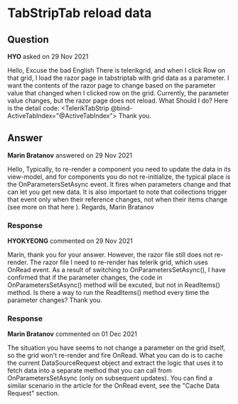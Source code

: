 # TabStripTab reload data

## Question

**HYO** asked on 29 Nov 2021

Hello, Excuse the bad English There is telerikgrid, and when I click Row on that grid, I load the razor page in tabstriptab with grid data as a parameter. I want the contents of the razor page to change based on the parameter value that changed when I clicked row on the grid. Currently, the parameter value changes, but the razor page does not reload. What Should I do? Here is the detail code: <TelerikTabStrip @bind-ActiveTabIndex="@ActiveTabIndex"> <TabStripTab Title="Drawing"> <Drawing DCT_NO="@DctNo" ENV_NO="@PartNo" ENV_TYPE="@EnvType" ENV="@ENV" COID="@COID"> </Drawing> </TabStripTab> <TabStripTab Title="Cad"> <Cad DCT_NO="@DctNo" ENV_NO="@PartNo" ENV_TYPE="@EnvType" ENV="@ENV" COID="@COID"> </Cad> </TabStripTab> </TelerikTabStrip> Thank you.

## Answer

**Marin Bratanov** answered on 29 Nov 2021

Hello, Typically, to re-render a component you need to update the data in its view-model, and for components you do not re-initialize, the typical place is the OnParametersSetAsync event. It fires when parameters change and that can let you get new data. It is also important to note that collections trigger that event only when their reference changes, not when their items change (see more on that here ). Regards, Marin Bratanov

### Response

**HYOKYEONG** commented on 29 Nov 2021

Marin, thank you for your answer. However, the razor file still does not re-render. The razor file I need to re-render has telerik grid, which uses OnRead event. As a result of switching to OnParametersSetAsync(), I have confirmed that if the parameter changes, the code in OnParametersSetAsync() method will be excuted, but not in ReadItems() method. Is there a way to run the ReadItems() method every time the parameter changes? <TelerikGrid Data="@GridData" TotalCount="@Total" OnRead="@ReadItems"> </TelerikGrid> Thank you.

### Response

**Marin Bratanov** commented on 01 Dec 2021

The situation you have seems to not change a parameter on the grid itself, so the grid won't re-render and fire OnRead. What you can do is to cache the current DataSourceRequest object and extract the logic that uses it to fetch data into a separate method that you can call from OnParametersSetAsync (only on subsequent updates). You can find a similar scenario in the article for the OnRead event, see the "Cache Data Request" section.
